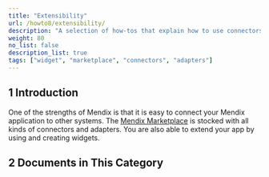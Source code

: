 ```yaml
---
title: "Extensibility"
url: /howto8/extensibility/
description: "A selection of how-tos that explain how to use connectors and adapters from the Marketplace."
weight: 80
no_list: false
description_list: true 
tags: ["widget", "marketplace", "connectors", "adapters"]
---
```


## 1 Introduction

One of the strengths of Mendix is that it is easy to connect your Mendix application to other systems. The [Mendix Marketplace](https://marketplace.mendix.com/) is stocked with all kinds of connectors and adapters. You are also able to extend your app by using and creating widgets.

## 2 Documents in This Category
